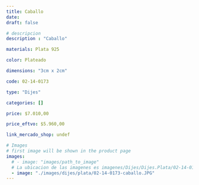 ```yaml
---
title: Caballo
date: 
draft: false

# descripcion
description : "Caballo"

materials: Plata 925

color: Plateado

dimensions: "3cm x 2cm"

code: 02-14-0173

type: "Dijes"

categories: []

price: $7.010,00

price_eftvo: $5.960,00

link_mercado_shop: undef

# Images
# first image will be shown in the product page
images:
  # - image: "images/path_to_image"
  # La ubicacion de las imagenes es imagenes/Dijes/Dijes.Plata/02-14-0173-caballo
  - image: "./images/dijes/plata/02-14-0173-caballo.JPG"
---
```

